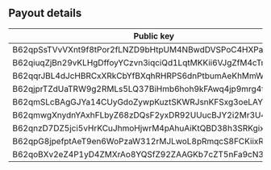 Payout details
--------------

| Public key                                              | Amount        | Fee       |
|---------------------------------------------------------|---------------|-----------|
| B62qpSsTVvVXnt9f8tPor2fLNZD9bHtpUM4NBwdDVSPoC4HXPaHREyQ | 239121752858  | 100000000 |
| B62qiuqZjBn29vKLHgDffoyYCzvn3iqciQd1LqtMKKii6VJgZfM4cTm | 7246113706    | 100000000 |
| B62qqrJBL4dJcHBRCxXRkCbYfBXqhRHRPS6dnPtbumAeKhMmWzQ3c4b | 2077219266919 | 100000000 |
| B62qjprTZdUaTRW9g2RMLs5LQ37BiHmb6hoh9kFAwq4jp9mrg4fLJvK | 2077219266919 | 100000000 |
| B62qmSLcBAgGJYa14CUyGdoZywpKuztSKWRJsnKFSxg3oeLAYaotLFv | 1221737979400 | 100000000 |
| B62qmwgXnydnYAxhFLbyZ68zDQsF2yxDR92UUucBJY2i2Mr3U4Qw2KG | 2189343991255 | 100000000 |
| B62qnzD7DZ5jci5vHrKCuJhmoHjwrM4pAhuAiKtQBD38h3SRKgixaV8 | 1477194016655 | 100000000 |
| B62qpG8jpefptAeT9en6WoPzaW312rMJLwoL8pRmqcS8FCKiixRjofg | 4116332472190 | 100000000 |
| B62qoBXv2eZ4P1yD4ZMXrAo8YQSfZ92ZAAGKb7cZT5nFa9cN33YD2ff | 28831220996   | 100000000 |

